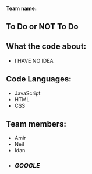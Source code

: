 #### Team name:
## To Do or NOT To Do

## What the code about:

+ I HAVE NO IDEA

## Code Languages:
+ JavaScript
+ HTML
+ CSS

## Team members:
+ Amir
+ Neil
+ Idan
+ ### _*GOOGLE*_
